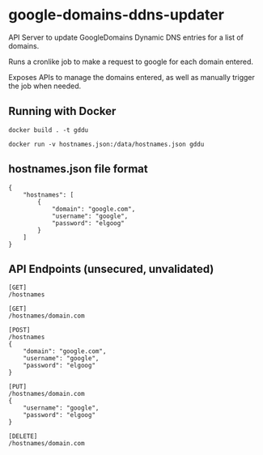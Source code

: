 # google-domains-ddns-updater

API Server to update GoogleDomains Dynamic DNS entries for a list of domains.

Runs a cronlike job to make a request to google for each domain entered.

Exposes APIs to manage the domains entered, as well as manually trigger the job when needed.

## Running with Docker

```
docker build . -t gddu

docker run -v hostnames.json:/data/hostnames.json gddu
```

## hostnames.json file format
```
{
    "hostnames": [
        {
            "domain": "google.com",
            "username": "google",
            "password": "elgoog"
        }
    ]
}
```

## API Endpoints (unsecured, unvalidated)
```
[GET]
/hostnames

[GET]
/hostnames/domain.com

[POST]
/hostnames
{
    "domain": "google.com",
    "username": "google",
    "password": "elgoog"
}

[PUT]
/hostnames/domain.com
{
    "username": "google",
    "password": "elgoog"
}

[DELETE]
/hostnames/domain.com
```
